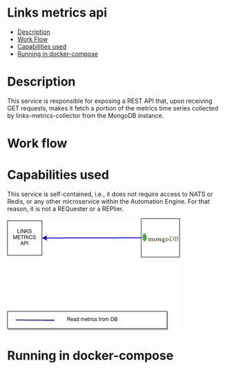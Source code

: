 # Links metrics api
* [Description](#description)
* [Work Flow](#work-flow)
* [Capabilities used](#capabilities-used)
* [Running in docker-compose](#running-in-docker-compose)

# Description
This service is responsible for exposing a REST API that, upon receiving GET requests, makes it fetch a portion of the metrics time series collected by links-metrics-collector from the MongoDB instance.

# Work flow

# Capabilities used
This service is self-contained, i.e., it does not require access to NATS or Redis, or any other microservice within the Automation Engine. For that reason, it is not a REQuester or a REPlier.

![IMAGE: links-metrics-api_microservice_relationships](/docs/img/system_overview/isolated_services/links-metrics-api_microservice_relationships.png)

# Running in docker-compose

